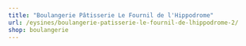 ```yaml
---
title: "Boulangerie Pâtisserie Le Fournil de l'Hippodrome"
url: /eysines/boulangerie-patisserie-le-fournil-de-lhippodrome-2/
shop: boulangerie
---
```

